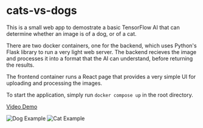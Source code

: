 # cats-vs-dogs
This is a small web app to demostrate a basic TensorFlow AI that can determine whether an image is of a dog, or of a cat.

There are two docker containers, one for the backend, which uses Python's Flask library to run a very light web server. 
The backend recieves the image and processes it into a format that the AI can understand, before returning the results.

The frontend container runs a React page that provides a very simple UI for uploading and processing the images.

To start the application, simply run `docker compose up` in the root directory.

[Video Demo](https://youtu.be/6dpbZBF1RHU)

![Dog Example](https://github.com/MattFrench019/cats-vs-dogs/blob/master/img/dog_example.png)
![Cat Example](https://github.com/MattFrench019/cats-vs-dogs/blob/master/img/cat_example.png)
